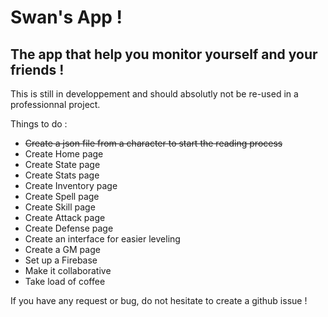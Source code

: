 # Swan's App !
## The app that help you monitor yourself and your friends !

This is still in developpement and should absolutly not be re-used in a professionnal project.

Things to do :

- ~~Create a json file from a character to start the reading process~~
- Create Home page
- Create State page
- Create Stats page
- Create Inventory page
- Create Spell page
- Create Skill page
- Create Attack page
- Create Defense page
- Create an interface for easier leveling
- Create a GM page
- Set up a Firebase
- Make it collaborative
- Take load of coffee

If you have any request or bug, do not hesitate to create a github issue !
